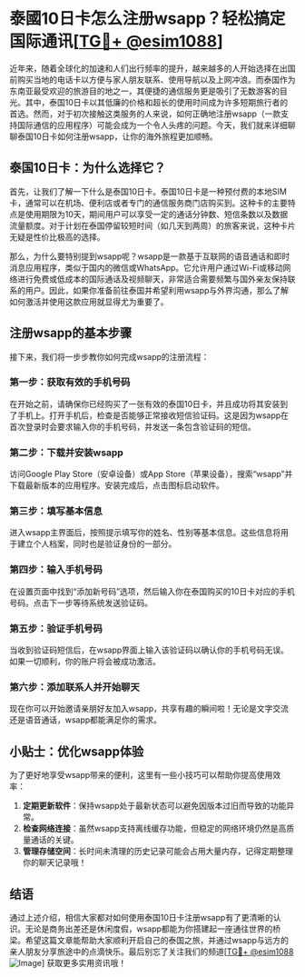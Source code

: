 # 泰國10日卡怎么注册wsapp？轻松搞定国际通讯[[TG💪+ @esim1088](https://t.me/s/esim1088)]

近年来，随着全球化的加速和人们出行频率的提升，越来越多的人开始选择在出国前购买当地的电话卡以方便与家人朋友联系、使用导航以及上网冲浪。而泰国作为东南亚最受欢迎的旅游目的地之一，其便捷的通信服务更是吸引了无数游客的目光。其中，泰国10日卡以其低廉的价格和超长的使用时间成为许多短期旅行者的首选。然而，对于初次接触这类服务的人来说，如何正确地注册wsapp（一款支持国际通信的应用程序）可能会成为一个令人头疼的问题。今天，我们就来详细聊聊泰国10日卡如何注册wsapp，让你的海外旅程更加顺畅。

## 泰国10日卡：为什么选择它？

首先，让我们了解一下什么是泰国10日卡。泰国10日卡是一种预付费的本地SIM卡，通常可以在机场、便利店或者专门的通信服务商门店购买到。这种卡的主要特点是使用期限为10天，期间用户可以享受一定的通话分钟数、短信条数以及数据流量额度。对于计划在泰国停留较短时间（如几天到两周）的旅客来说，这种卡片无疑是性价比极高的选择。

那么，为什么要特别提到wsapp呢？wsapp是一款基于互联网的语音通话和即时消息应用程序，类似于国内的微信或WhatsApp。它允许用户通过Wi-Fi或移动网络进行免费或低成本的国际通话及视频聊天，非常适合需要频繁与国外亲友保持联系的用户。因此，如果你准备前往泰国并希望利用wsapp与外界沟通，那么了解如何激活并使用这款应用就显得尤为重要了。

## 注册wsapp的基本步骤

接下来，我们将一步步教你如何完成wsapp的注册流程：

### 第一步：获取有效的手机号码
在开始之前，请确保你已经购买了一张有效的泰国10日卡，并且成功将其安装到了手机上。打开手机后，检查是否能够正常接收短信验证码。这是因为wsapp在首次登录时会要求输入你的手机号码，并发送一条包含验证码的短信。

### 第二步：下载并安装wsapp
访问Google Play Store（安卓设备）或App Store（苹果设备），搜索“wsapp”并下载最新版本的应用程序。安装完成后，点击图标启动软件。

### 第三步：填写基本信息
进入wsapp主界面后，按照提示填写你的姓名、性别等基本信息。这些信息将用于建立个人档案，同时也是验证身份的一部分。

### 第四步：输入手机号码
在设置页面中找到“添加新号码”选项，然后输入你在泰国购买的10日卡对应的手机号码。点击下一步等待系统发送验证码。

### 第五步：验证手机号码
当收到验证码短信后，在wsapp界面上输入该验证码以确认你的手机号码无误。如果一切顺利，你的账户将会被成功激活。

### 第六步：添加联系人并开始聊天
现在你可以开始邀请亲朋好友加入wsapp，共享有趣的瞬间啦！无论是文字交流还是语音通话，wsapp都能满足你的需求。

## 小贴士：优化wsapp体验

为了更好地享受wsapp带来的便利，这里有一些小技巧可以帮助你提高使用效率：

1. **定期更新软件**：保持wsapp处于最新状态可以避免因版本过旧而导致的功能异常。
2. **检查网络连接**：虽然wsapp支持离线缓存功能，但稳定的网络环境仍然是高质量通话的关键。
3. **管理存储空间**：长时间未清理的历史记录可能会占用大量内存，记得定期整理你的聊天记录哦！

## 结语

通过上述介绍，相信大家都对如何使用泰国10日卡注册wsapp有了更清晰的认识。无论是商务出差还是休闲度假，wsapp都能为你搭建起一座通往世界的桥梁。希望这篇文章能帮助大家顺利开启自己的泰国之旅，并通过wsapp与远方的亲人朋友分享旅途中的点滴快乐。最后别忘了关注我们的频道[[TG💪+ @esim1088](https://t.me/s/esim1088) ![Image](https://i.postimg.cc/4NQfJmqS/Snipaste-2025-05-13-00-14-12.png)] 获取更多实用资讯哦！